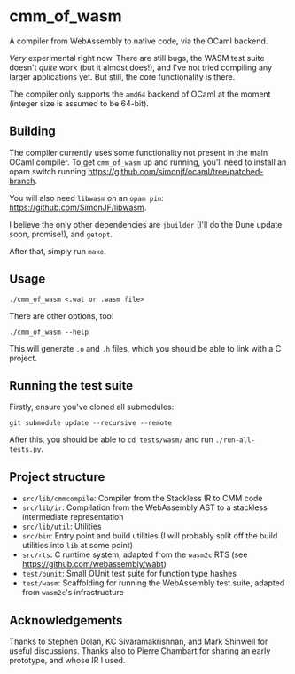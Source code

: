 # cmm_of_wasm

A compiler from WebAssembly to native code, via the OCaml backend.

*Very* experimental right now. There are still bugs, the WASM test suite doesn't *quite* work (but it almost does!), and I've not tried compiling any larger applications yet. But still, the core functionality is there.

The compiler only supports the `amd64` backend of OCaml at the moment (integer size is assumed to be 64-bit).

## Building

The compiler currently uses some functionality not present in the main OCaml compiler. To get `cmm_of_wasm` up and running, you'll need to install an opam switch running https://github.com/simonjf/ocaml/tree/patched-branch.

You will also need `libwasm` on an `opam pin`: https://github.com/SimonJF/libwasm.

I believe the only other dependencies are `jbuilder` (I'll do the Dune update soon, promise!), and `getopt`.

After that, simply run `make`.

## Usage

`./cmm_of_wasm <.wat or .wasm file>`

There are other options, too:

`./cmm_of_wasm --help`

This will generate `.o` and `.h` files, which you should be able to link with a C project.

## Running the test suite

Firstly, ensure you've cloned all submodules:

`git submodule update --recursive --remote`

After this, you should be able to `cd tests/wasm/` and run `./run-all-tests.py`.

## Project structure

  * `src/lib/cmmcompile`: Compiler from the Stackless IR to CMM code
  * `src/lib/ir`: Compilation from the WebAssembly AST to a stackless intermediate representation
  * `src/lib/util`: Utilities
  * `src/bin`: Entry point and build utilities (I will probably split off the build utilities into `lib` at some point)
  * `src/rts`: C runtime system, adapted from the `wasm2c` RTS (see https://github.com/webassembly/wabt)
  * `test/ounit`: Small OUnit test suite for function type hashes
  * `test/wasm`: Scaffolding for running the WebAssembly test suite, adapted from `wasm2c`'s infrastructure

## Acknowledgements

Thanks to Stephen Dolan, KC Sivaramakrishnan, and Mark Shinwell for useful discussions. Thanks also to Pierre Chambart for sharing an early prototype, and whose IR I used. 
